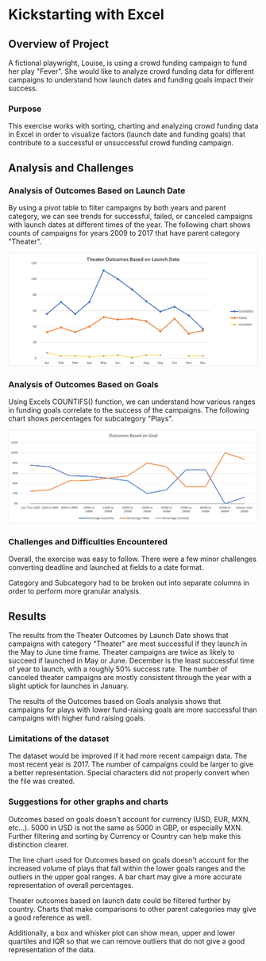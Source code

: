 # Kickstarting with Excel

## Overview of Project

A fictional playwright, Louise, is using a crowd funding campaign to fund her play "Fever".  She would like to analyze crowd funding data for different campaigns to understand how launch dates and funding goals impact their success.

### Purpose

This exercise works with sorting, charting and analyzing crowd funding data in Excel in order to visualize factors (launch date and funding goals) that contribute to a successful or unsuccessful crowd funding campaign.

## Analysis and Challenges

### Analysis of Outcomes Based on Launch Date

By using a pivot table to filter campaigns by both years and parent category, we can see trends for successful, failed, or canceled campaigns with launch dates at different times of the year. The following chart shows counts of campaigns for years 2009 to 2017 that have parent category "Theater".

![Theater Outcomes vs Launch](/Resources/Theater_Outcomes_vs_Launch.png)


### Analysis of Outcomes Based on Goals

Using Excels COUNTIFS() function, we can understand how various ranges in funding goals correlate to the success of the campaigns. The following chart shows percentages for subcategory "Plays".

![Outcomes vs Goals](/Resources/Outcomes_vs_Goals.png)

### Challenges and Difficulties Encountered

Overall, the exercise was easy to follow. There were a few minor challenges converting deadline and launched at fields to a date format.

Category and Subcategory had to be broken out into separate columns in order to perform more granular analysis.

## Results

The results from the Theater Outcomes by Launch Date shows that campaigns with category "Theater" are most successful if they launch in the May to June time frame. Theater campaigns are twice as likely to succeed if launched in May or June. December is the least successful time of year to launch, with a roughly 50% success rate. The number of canceled theater campaigns are mostly consistent through the year with a slight uptick for launches in January.

The results of the Outcomes based on Goals analysis shows that campaigns for plays with lower fund-raising goals are more successful than campaigns with higher fund raising goals.  

### Limitations of the dataset

The dataset would be improved if it had more recent campaign data.  The most recent year is 2017. The number of campaigns could be larger to give a better representation.  Special characters did not properly convert when the file was created. 


### Suggestions for other graphs and charts
Outcomes based on goals doesn't account for currency (USD, EUR, MXN, etc...).  5000 in USD is not the same as 5000 in GBP, or especially MXN. Further filtering and sorting by Currency or Country can help make this distinction clearer.

The line chart used for Outcomes based on goals doesn't account for the increased volume of plays that fall within the lower goals ranges and the outliers in the upper goal ranges.  A bar chart may give a more accurate representation of overall percentages.

Theater outcomes based on launch date could be filtered further by country. Charts that make comparisons to other parent categories may give a good reference as well.

Additionally, a box and whisker plot can show mean, upper and lower quartiles and IQR so that we can remove outliers that do not give a good representation of the data.


